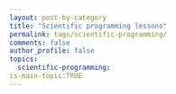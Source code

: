 ```yaml
---
layout: post-by-category
title: "Scientific programming lessons"
permalink: tags/scientific-programming/
comments: false
author_profile: false
topics:
  scientific-programming:
is-main-topic:TRUE
---
```

